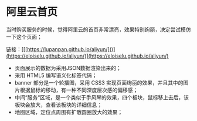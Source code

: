 # 阿里云首页

当时购买服务的时候，觉得阿里云的首页非常漂亮，效果特别绚丽，决定尝试模仿一下这个页面；

链接：[[[https://lupanpan.github.io/aliyun/]()](https://eloiselu.github.io/aliyun/)](https://eloiselu.github.io/aliyun/)

- 页面展示的数据为采用JSON数据渲染出来的；
- 采用 HTML5 编写语义化标签代码；
- banner 部分是一个轮播图，采用 CSS3 实现页面绚丽的效果，并且其中的图片根据鼠标的移动，有一种不同深度层次感的偏移感；
- 中间“服务“区域，是一个类似于手风琴的效果，四个板块，鼠标移上去后，该板块会放大，查看该板块的详细信息；
- 地图区域，定位点周围有扩散圆圈放大的效果；
